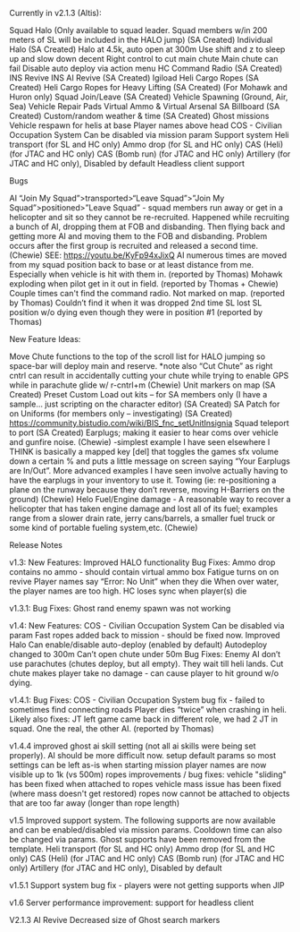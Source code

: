 Currently in v2.1.3 (Altis):

Squad Halo (Only available to squad leader. Squad members w/in 200 meters of SL will be included in the HALO jump) (SA Created)
Individual Halo (SA Created)
  Halo at 4.5k, auto open at 300m
  Use shift and z to sleep up and slow down decent
  Right control to cut main chute
  Main chute can fail
  Disable auto deploy via action menu
HC Command Radio (SA Created)
INS Revive
INS AI Revive (SA Created)
Igiload
Heli Cargo Ropes (SA Created)
Heli Cargo Ropes for Heavy Lifting  (SA Created) (For Mohawk and Huron only) 
Squad Join/Leave (SA Created)
Vehicle Spawning (Ground, Air, Sea)
Vehicle Repair Pads
Virtual Ammo & Virtual Arsenal 
SA Billboard (SA Created)
Custom/random weather & time (SA Created)
Ghost missions
Vehicle respawn for helis at base
Player names above head
COS - Civilian Occupation System
  Can be disabled via mission param
Support system
  Heli transport (for SL and HC only)
  Ammo drop (for SL and HC only)
  CAS (Heli) (for JTAC and HC only)
  CAS (Bomb run) (for JTAC and HC only)
  Artillery (for JTAC and HC only), Disabled by default
Headless client support

Bugs

AI “Join My Squad”>transported>“Leave Squad”>”Join My Squad”>positioned>”Leave Squad” - squad members run away or get in a helicopter and sit so they cannot be re-recruited.  Happened while recruiting a bunch of AI, dropping them at FOB and disbanding. Then flying back and getting more AI and moving them to the FOB and disbanding.  Problem occurs after the first group is recruited and released a second time. (Chewie)  SEE: https://youtu.be/KyFp94xJixQ
AI numerous times are moved from my squad position back to base or at least distance from me. Especially when vehicle is hit with them in. (reported by Thomas)
Mohawk exploding when pilot get in it out in field. (reported by Thomas + Chewie)
Couple times can't find the command radio. Not marked on map. (reported by Thomas)
  Couldn’t find it when it was dropped 2nd time
SL lost SL position w/o dying even though they were in position #1 (reported by Thomas)

New Feature Ideas:

Move Chute functions to the top of  the scroll list for HALO jumping so space-bar will deploy main and reserve.  *note also “Cut Chute” as right cntrl can result in accidentally cutting your chute while trying to enable GPS while in parachute glide w/ r-cntrl+m (Chewie)
Unit markers on map (SA Created)
Preset Custom Load out kits – for SA members only (I have a sample… just scripting on the character editor)  (SA Created)
SA Patch for on Uniforms (for members only – investigating)  (SA Created)
  https://community.bistudio.com/wiki/BIS_fnc_setUnitInsignia
Squad teleport to port (SA Created)
Earplugs; making it easier to hear coms over vehicle and gunfire noise. (Chewie)  -simplest example I have seen elsewhere I THINK is basically a mapped key [del] that toggles the games sfx volume down a certain % and puts a little message on screen saying “Your Earplugs are In/Out”.  More advanced examples I have seen involve actually having to have the earplugs in your inventory to use it.
Towing (ie: re-positioning a plane on the runway because they don’t reverse, moving H-Barriers on the ground) (Chewie)
Helo Fuel/Engine damage - A reasonable way to recover a helicopter that has taken engine damage and lost all of its fuel; examples range from a slower drain rate, jerry cans/barrels, a smaller fuel truck or some kind of portable fueling system,etc. (Chewie)

Release Notes

v1.3:
New Features:
Improved HALO functionality
Bug Fixes:
Ammo drop contains no ammo - should contain virtual ammo box 
Fatigue turns on on revive 
Player names say “Error: No Unit” when they die 
When over water, the player names are too high.
HC loses sync when player(s) die 

v1.3.1:
Bug Fixes:
Ghost rand enemy spawn was not working

v1.4:
New Features:
COS - Civilian Occupation System
Can be disabled via param
Fast ropes added back to mission - should be fixed now.
Improved Halo
Can enable/disable auto-deploy (enabled by default)
Autodeploy changed to 300m
Can’t open chute under 50m
Bug Fixes:
Enemy AI don’t use parachutes (chutes deploy, but all empty). They wait till heli lands.
Cut chute makes player take no damage - can cause player to hit ground w/o dying.

v1.4.1:
Bug Fixes:
COS - Civilian Occupation System bug fix - failed to sometimes find connecting roads
Player dies “twice” when crashing in heli. Likely also fixes:
JT left game came back in different role, we had 2 JT in squad. One the real, the other AI. (reported by Thomas)

v1.4.4
improved ghost ai skill setting (not all ai skills were being set properly). AI should be more difficult now.
setup default params so most settings can be left as-is when starting mission
player names are now visible up to 1k (vs 500m)
ropes improvements / bug fixes:
vehicle "sliding" has been fixed when attached to ropes
vehicle mass issue has been fixed (where mass doesn't get restored)
ropes now cannot be attached to objects that are too far away (longer than rope length)

v1.5
Improved support system. The following supports are now available and can be enabled/disabled via mission params. Cooldown time can also be changed via params. Ghost supports have been removed from the template.
Heli transport (for SL and HC only)
Ammo drop (for SL and HC only)
CAS (Heli) (for JTAC and HC only)
CAS (Bomb run) (for JTAC and HC only)
Artillery (for JTAC and HC only), Disabled by default

v1.5.1
Support system bug fix - players were not getting supports when JIP

v1.6
Server performance improvement: support for headless client

V2.1.3
AI Revive
Decreased size of Ghost search markers
